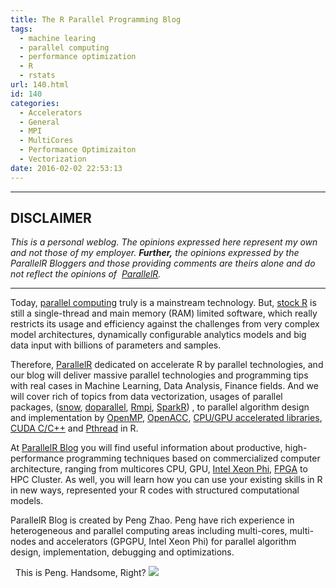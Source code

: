 ```yaml
---
title: The R Parallel Programming Blog
tags:
  - machine learing
  - parallel computing
  - performance optimization
  - R
  - rstats
url: 140.html
id: 140
categories:
  - Accelerators
  - General
  - MPI
  - MultiCores
  - Performance Optimizaiton
  - Vectorization
date: 2016-02-02 22:53:13
---
```


* * *

DISCLAIMER
----------

_This is a personal weblog. The opinions expressed here represent my own and not those of my employer. **Further,** the opinions expressed by the ParallelR Bloggers and those providing comments are theirs alone and do not reflect the opinions of  [ParallelR](http://parallelr.com)._

* * *

Today, [parallel computing](https://en.wikipedia.org/wiki/Parallel_computing) truly is a mainstream technology. But, [stock R](http://www.r-project.org/) is still a single-thread and main memory (RAM) limited software, which really restricts its usage and efficiency against the challenges from very complex model architectures, dynamically configurable analytics models and big data input with billions of parameters and samples.

Therefore, [ParallelR](http://www.parallelr.com) dedicated on accelerate R by parallel technologies, and our blog will deliver massive parallel technologies and programming tips with real cases in Machine Learning, Data Analysis, Finance fields. And we will cover rich of topics from data vectorization, usages of parallel packages, ([snow](https://cran.r-project.org/web/packages/snow/index.html), [doparallel](https://cran.r-project.org/web/packages/doParallel/index.html), [Rmpi](https://cran.r-project.org/web/packages/Rmpi/index.html), [SparkR](https://spark.apache.org/docs/1.5.2/sparkr.html)) , to parallel algorithm design and implementation by [OpenMP](http://www.openmp.org/), [OpenACC](http://www.openacc.org/), [CPU/GPU accelerated libraries](http://developer.nvidia.com/gpu-accelerated-libraries), [CUDA C/C++](http://www.nvidia.com/object/cuda_home_new.html) and [Pthread](https://en.wikipedia.org/wiki/POSIX_Threads) in R.

At [ParallelR Blog](http://www.parallelr.com/blog/) you will find useful information about productive, high-performance programming techniques based on commercialized computer architecture, ranging from multicores CPU, GPU, [Intel Xeon Phi](http://www.intel.com/content/www/us/en/processors/xeon/xeon-phi-detail.html), [FPGA](https://en.wikipedia.org/wiki/Field-programmable_gate_array) to HPC Cluster. As well, you will learn how you can use your existing skills in R in new ways, represented your R codes with structured computational models.

ParallelR Blog is created by Peng Zhao. Peng have rich experience in heterogeneous and parallel computing areas including multi-cores, multi-nodes and accelerators (GPGPU, Intel Xeon Phi) for parallel algorithm design, implementation, debugging and optimizations.

 
This is Peng. Handsome, Right?
[![](http://www.parallelr.com/wp-content/uploads/2016/02/PengZhao@ParallelR.png)](http://www.parallelr.com/wp-content/uploads/2016/02/PengZhao@ParallelR.png)